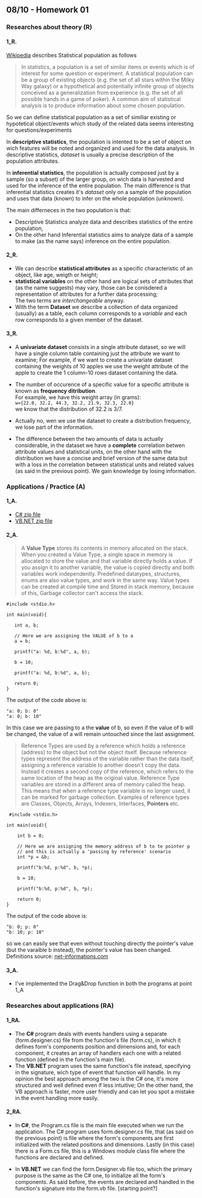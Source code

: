 ## 08/10 - Homework 01

### Researches about theory (R)
#### **1_R.** 
[Wikipedia](https://en.wikipedia.org/wiki/Statistical_population) describes Statistical population as follows
> In statistics, a population is a set of similar items or events which is of interest for some question or experiment. A statistical population can be a group of existing objects (e.g. the set of all stars within the Milky Way galaxy) or a hypothetical and potentially infinite group of objects conceived as a generalization from experience (e.g. the set of all possible hands in a game of poker). A common aim of statistical analysis is to produce information about some chosen population. 

So we can define statistical population as a set of similiar existing or hypotetical object/events which study of the related data seems interesting for questions/experiments

In **descriptive statistics**, the population is intented to be a set of object on wich features will be noted and organized and used for the data analysis. In descriptive statistics, *dataset* is usually a precise description of the population attributes.

In **inferential statistics**, the population is actually composed just by a sample (so a subset) of the larger group, on wich data is harvested and used for the inference of the entire population. The main difference is that inferential statistics creates it's *dataset* only on a sample of the population and uses that data (known) to infer on the whole population (unknown). 

The main differneces in the two population is that:  
  - Descriptive Statistics analyze data and describes statistics of the entire population,  
  - On the other hand Inferential statistics aims to analyze data of a sample to make (as the name says) inference on the entire population.  
  
#### **2_R.**  
  -  We can describe **statistical attributes** as a specific characteristic of an object, like age, weigth or height;  
  - **statistical variables** on the other hand are logical sets of attributes that (as the name suggests) may vary, those can be conisdered a representation of attributes for a further data processing;  
  The two terms are *interchangeable* anyway.
  - With the term **Dataset** we describe a collection of data organized (usually) as a table, each column corresponds to a *variable* and each row corresponds to a given member of the dataset.  
  
#### **3_R.**  
   - A **univariate dataset** consists in a single attribute dataset, so we will have a single column table containing just the attribute we want to examine; For example, if we want to create a univariate dataset containing the weights of 10 apples we use the weight attribute of the apple to create the 1 column-10 rows dataset containing the data.
 - The number of occurence of a specific value for a specific attribute is known as **frequency ditribution**.  
 For example, we have this weight array (in grams):  
 ```w={22.0, 32.2, 44.3, 32.2, 21.9, 32.3, 22.0}```  
 we know that the distribution of 32.2 is 3/7.


  - Actually no, wen we use the dataset to create a distribution frequency, we lose part of the information.

 - The difference between the two amounts of data is actually considerable, in the dataset we have a **complete** correlation betwen attribute values and statistical units, on the other hand with the distribution we have a concise and brief version of the same data but with a loss in the correlation between statistical units and related values (as said in the previous point). We gain knowledge by losing information.

### Applications / Practice (A)
#### **1_A.**
  - [C# zip file](https://drive.google.com/file/d/1R2cDsJLh_hcP5wOe_d0STyCQVivkWqmY/view?usp=sharing)  
  - [VB.NET zip file](https://drive.google.com/file/d/1NY1Byu0iRMpn7ZTiBgfmChd4ixgGHpZA/view?usp=sharing)  
    
#### **2_A.**  
> A **Value Type** stores its contents in memory allocated on the stack. When you created a Value Type, a single space in memory is allocated to store the value and that variable directly holds a value. If you assign it to another variable, the value is copied directly and both variables work independently. Predefined datatypes, structures, enums are also value types, and work in the same way. Value types can be created at compile time and Stored in stack memory, because of this, Garbage collector can't access the stack.  
 
 ```
 #include <stdio.h>

int main(void){
    
    int a, b;
    
    // Here we are assigning the VALUE of b to a
    a = b;
    
    printf("a: %d, b:%d", a, b);
    
    b = 10;

    printf("a: %d, b:%d", a, b);
    
    return 0;
}
```  
The output of the code above is:
``` 
"a: 0; b: 0"
"a: 0; b: 10"
```  
In this case we are passing to a the **value** of b, so even if the value of b will be changed, the value of a will remain untouched since the last assignment.

> Reference Types are used by a reference which holds a reference (address) to the object but not the object itself. Because reference types represent the address of the variable rather than the data itself, assigning a reference variable to another doesn't copy the data. Instead it creates a second copy of the reference, which refers to the same location of the heap as the original value. Reference Type variables are stored in a different area of memory called the heap. This means that when a reference type variable is no longer used, it can be marked for garbage collection. Examples of reference types are Classes, Objects, Arrays, Indexers, Interfaces, **Pointers** etc.  

```
 #include <stdio.h>

int main(void){
    
    int b = 0;
    
    // Here we are assigning the memory address of b to te pointer p
    // and this is actually a 'passing by reference' scenario
    int *p = &b;
    
    printf("b:%d, p:%d", b, *p);
    
    b = 10;

    printf("b:%d, p:%d", b, *p);
    
    return 0;
}
```  
The output of the code above is:
``` 
"b: 0; p: 0"
"b: 10; p: 10" 
```  
so we can easily see that even without touching directly the pointer's value (but the varaible b instead), the pointer's value has been changed.  
Definitions source: [net-informations.com](http://net-informations.com/faq/general/valuetype-referencetype.htm)  

#### **3_A.**
  - I've implemented the Drag&Drop function in both the programs at point 1_A 

### Researches about applications (RA)
#### **1_RA.** 
 - The **C#** program deals with events handlers using a separate (form.designer.cs) file from the function's file (form.cs), in which it defines form's components position and dimensions and, for each component, it creates an array of handlers each one with a related function (defined in the function's main file).
 - The **VB.NET** program uses the same function's file instead, specifying in the signature, wich type of event that function will handle.
In my opinion the best approach among the two is the C# one, it's more structured and well defined even if less intuitive; On the other hand, the VB approach is faster, more user friendly and can let you spot a mistake in the event handling more easily.  
 
#### **2_RA.**  
 - In **C#**, the Program.cs file is the main file executed when we run the application.
The C# program uses form.designer.cs file, that (as said on the previous point) is file where the form's components are first initialized with the related positions and dimensions. Lastly (in this case) there is a Form.cs file, this is a Windows module class file where the functions are declared and defined.

 - In **VB.NET** we can find the form.Designer.vb file too, which the primary purpose is the same as the C# one, to initialize all the form's components.
 As said before, the events are declared and handled in the function's signature into the form.vb file. [starting point?]
 
